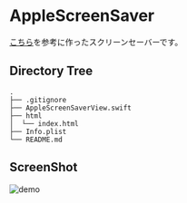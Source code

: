 # AppleScreenSaver
[こちら](https://qiita.com/suin/items/83ebaf96caa2c13c8b2f)を参考に作ったスクリーンセーバーです。

## Directory Tree
```
.
├── .gitignore
├── AppleScreenSaverView.swift
├── html
│  └── index.html
├── Info.plist
└── README.md
```

## ScreenShot
![demo](https://raw.github.com/wiki/YanagiTakafumi/AppleScreenSaver/images/AppleScreenSaver.gif)
